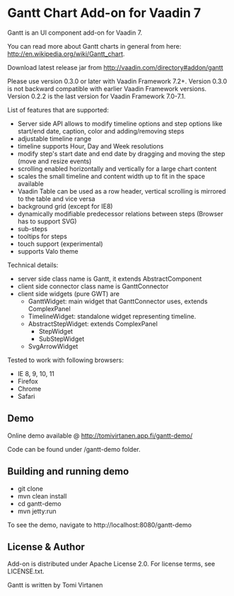 # Gantt Chart Add-on for Vaadin 7

Gantt is an UI component add-on for Vaadin 7.

You can read more about Gantt charts in general from here: http://en.wikipedia.org/wiki/Gantt_chart. 

Download latest release jar from http://vaadin.com/directory#addon/gantt

Please use version 0.3.0 or later with Vaadin Framework 7.2+. Version 0.3.0 is not backward compatible with earlier Vaadin Framework versions. 
Version 0.2.2 is the last version for Vaadin Framework 7.0-7.1.

List of features that are supported:
* Server side API allows to modify timeline options and step options like start/end date, caption, color and adding/removing steps
* adjustable timeline range
* timeline supports Hour, Day and Week resolutions 
* modify step's start date and end date by dragging and moving the step (move and resize events)
* scrolling enabled horizontally and vertically for a large chart content
* scales the small timeline and content width up to fit in the space available
* Vaadin Table can be used as a row header, vertical scrolling is mirrored to the table and vice versa
* background grid (except for IE8)
* dynamically modifiable predecessor relations between steps (Browser has to support SVG)
* sub-steps
* tooltips for steps
* touch support (experimental)
* supports Valo theme

Technical details:
* server side class name is Gantt, it extends AbstractComponent
* client side connector class name is GanttConnector
* client side widgets (pure GWT) are 
	* GanttWidget: main widget that GanttConnector uses, extends ComplexPanel
	* TimelineWidget: standalone widget representing timeline.
	* AbstractStepWidget: extends ComplexPanel
		* StepWidget
		* SubStepWidget
	* SvgArrowWidget

Tested to work with following browsers: 
* IE 8, 9, 10, 11
* Firefox
* Chrome
* Safari


## Demo

Online demo available @ http://tomivirtanen.app.fi/gantt-demo/

Code can be found under /gantt-demo folder.

## Building and running demo

* git clone <url of the Gantt repository>
* mvn clean install
* cd gantt-demo
* mvn jetty:run

To see the demo, navigate to http://localhost:8080/gantt-demo


## License & Author

Add-on is distributed under Apache License 2.0. For license terms, see LICENSE.txt.

Gantt is written by Tomi Virtanen

